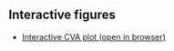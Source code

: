 ## Interactive figures
- [Interactive CVA plot (open in browser)](https://junfunggg.github.io/Plots/CVA_interactive.html)
